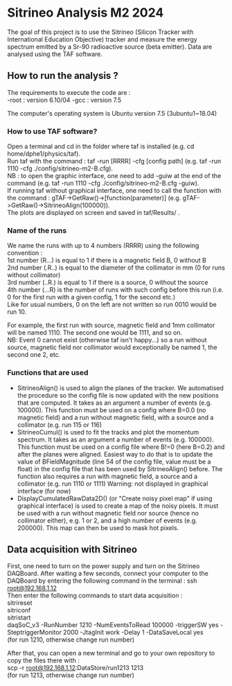 # Sitrineo Analysis M2 2024  

The goal of this project is to use the Sitrineo (Silicon Tracker with International Education Objective) tracker and measure the energy spectrum emitted by a Sr-90 radioactive source (beta emitter). Data are analysed using the TAF software.  

## How to run the analysis ?  

The requirements to execute the code are :  
    -root : version 6.10/04
    -gcc : version 7.5

The computer's operating system is Ubuntu version 7.5 (3ubuntu1~18.04)
 
### How to use TAF software?

Open a terminal and cd in the folder where taf is installed (e.g. cd home/dphe1/physics/taf).  
Run taf with the command : taf -run [RRRR] -cfg [config path] (e.g. taf -run 1110 -cfg ./config/sitrineo-m2-B.cfg).  
NB : to open the graphic interface, one need to add -guiw at the end of the command (e.g. taf -run 1110 -cfg ./config/sitrineo-m2-B.cfg -guiw).  
If running taf without graphical interface, one need to call the function with the command : gTAF->GetRaw()->[function(parameter)] (e.g. gTAF->GetRaw()->SitrineoAlign(100000)).  
The plots are displayed on screen and saved in taf/Results/ .  

### Name of the runs

We name the runs with up to 4 numbers (RRRR) using the following convention :   
1st number (R...) is equal to 1 if there is a magnetic field B, 0 without B   
2nd number (.R..) is equal to the diameter of the collimator in mm (0 for runs without collimator)   
3rd number (..R.) is equal to 1 if there is a source, 0 without the source   
4th number (...R) is the number of runs with such config before this run (i.e. 0 for the first run with a given config, 1 for the second etc.)   
Like for usual numbers, 0 on the left are not written so run 0010 would be run 10.   


For example, the first run with source, magnetic field and 1mm collimator will be named 1110. The second one would be 1111, and so on.   
NB: Event 0 cannot exist (otherwise taf isn't happy...) so a run without source, magnetic field nor collimator would exceptionally be named 1, the second one 2, etc.   

### Functions that are used

* SitrineoAlign() is used to align the planes of the tracker. We automatised the procedure so the config file is now updated with the new positions that are computed. It takes as an argument a number of events (e.g. 100000). This function must be used on a config where B=0.0 (no magnetic field) and a run without magnetic field, with a source and a collimator (e.g. run 115 or 116)
* SitrineoCumul() is used to fit the tracks and plot the momentum spectrum. It takes as an argument a number of events (e.g. 100000). This function must be used on a config file where B!=0 (here B=0.2) and after the planes were aligned. Easiest way to do that is to update the value of BFieldMagnitude (line 54 of the config file, value must be a float) in the config file that has been used by SitrineoAlign() before. 
The function also requires a run with magnetic field, a source and a collimator (e.g. run 1110 or 1111)
Warning: not displayed in graphical interface (for now)
* DisplayCumulatedRawData2D() (or "Create noisy pixel map" if using graphical interface) is used to create a map of the noisy pixels. It must be used with a run without magnetic field nor source (hence no collimator either), e.g. 1 or 2, and a high number of events (e.g. 200000). This map can then be used to mask hot pixels.


## Data acquisition with Sitrineo 

First, one need to turn on the power supply and turn on the Sitrineo DAQBoard. After waiting a few seconds, connect your computer to the DAQBoard by entering the following command in the terminal : ssh root@192.168.1.12   
Then enter the following commands to start data acquisition :  
sitrireset  
sitriconf   
sitristart  
daqSoC_v3 -RunNumber 1210 -NumEventsToRead 100000 -triggerSW yes -SteptriggerMonitor 2000 -JtagInit work -Delay 1 -DataSaveLocal yes  
(for run 1210, otherwise change run number) 

After that, you can open a new terminal and go to your own repository to copy the files there with :  
scp -r root@192.168.1.12:DataStore/run1213 1213   
(for run 1213, otherwise change run number)
